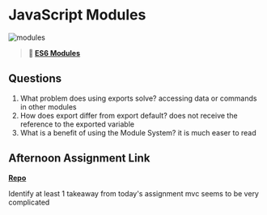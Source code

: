 # JavaScript Modules

![modules](https://bcw.blob.core.windows.net/public/img/1015719031845190)

> **📖 [ES6 Modules](https://codeworksacademy.com/fs-student-guide/resources/wk3/01-Modules)**

## Questions

1. What problem does using exports solve?
accessing data or commands in other modules
2. How does export differ from export default?
    does not receive the reference to the exported variable
3. What is a benefit of using the Module System?
 it is much easer to read
## Afternoon Assignment Link

**[Repo](https://github.com/juliopleon/gameNight)**

Identify at least 1 takeaway from today's assignment
mvc seems to be very complicated